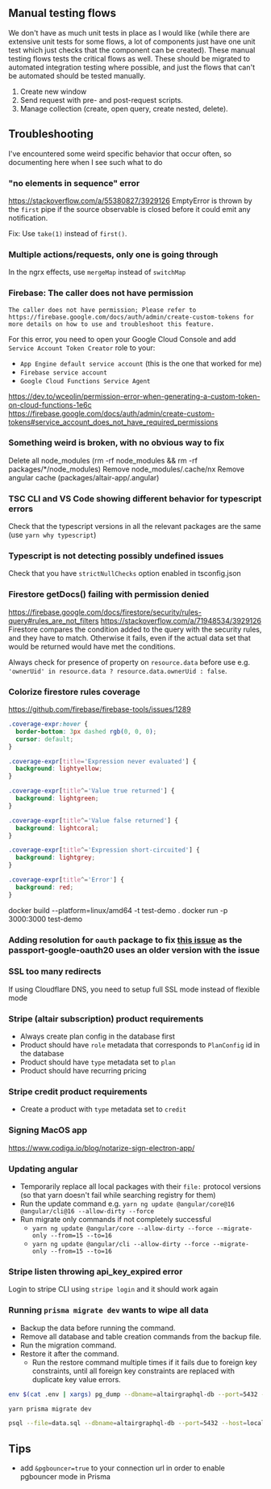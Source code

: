 ## Manual testing flows

We don't have as much unit tests in place as I would like (while there are extensive unit tests for some flows, a lot of components just have one unit test which just checks that the component can be created). These manual testing flows tests the critical flows as well. These should be migrated to automated integration testing where possible, and just the flows that can't be automated should be tested manually.

1. Create new window
1. Send request with pre- and post-request scripts.
1. Manage collection (create, open query, create nested, delete).

## Troubleshooting

I've encountered some weird specific behavior that occur often, so documenting here when I see such what to do

### "no elements in sequence" error

https://stackoverflow.com/a/55380827/3929126
EmptyError is thrown by the `first` pipe if the source observable is closed before it could emit any notification.

Fix: Use `take(1)` instead of `first()`.

### Multiple actions/requests, only one is going through

In the ngrx effects, use `mergeMap` instead of `switchMap`

### Firebase: The caller does not have permission

`The caller does not have permission; Please refer to https://firebase.google.com/docs/auth/admin/create-custom-tokens for more details on how to use and troubleshoot this feature.`

For this error, you need to open your Google Cloud Console and add `Service Account Token Creator` role to your:

- `App Engine default service account` (this is the one that worked for me)
- `Firebase service account`
- `Google Cloud Functions Service Agent`

https://dev.to/wceolin/permission-error-when-generating-a-custom-token-on-cloud-functions-1e6c
https://firebase.google.com/docs/auth/admin/create-custom-tokens#service_account_does_not_have_required_permissions

### Something weird is broken, with no obvious way to fix

Delete all node_modules (rm -rf node_modules && rm -rf packages/\*/node_modules)
Remove node_modules/.cache/nx
Remove angular cache (packages/altair-app/.angular)

### TSC CLI and VS Code showing different behavior for typescript errors

Check that the typescript versions in all the relevant packages are the same (use `yarn why typescript`)

### Typescript is not detecting possibly undefined issues

Check that you have `strictNullChecks` option enabled in tsconfig.json

### Firestore getDocs() failing with permission denied

https://firebase.google.com/docs/firestore/security/rules-query#rules_are_not_filters
https://stackoverflow.com/a/71948534/3929126
Firestore compares the condition added to the query with the security rules, and they have to match. Otherwise it fails, even if the actual data set that would be returned would have met the conditions.

Always check for presence of property on `resource.data` before use e.g. `'ownerUid' in resource.data ? resource.data.ownerUid : false`.

### Colorize firestore rules coverage

https://github.com/firebase/firebase-tools/issues/1289

```css
.coverage-expr:hover {
  border-bottom: 3px dashed rgb(0, 0, 0);
  cursor: default;
}

.coverage-expr[title='Expression never evaluated'] {
  background: lightyellow;
}

.coverage-expr[title^='Value true returned'] {
  background: lightgreen;
}

.coverage-expr[title^='Value false returned'] {
  background: lightcoral;
}

.coverage-expr[title^='Expression short-circuited'] {
  background: lightgrey;
}

.coverage-expr[title^='Error'] {
  background: red;
}
```

docker build --platform=linux/amd64 -t test-demo .
docker run -p 3000:3000 test-demo

### Adding resolution for `oauth` package to fix [this issue](https://github.com/jaredhanson/passport-google-oauth2/issues/87) as the passport-google-oauth20 uses an older version with the issue

### SSL too many redirects

If using Cloudflare DNS, you need to setup full SSL mode instead of flexible mode

### Stripe (altair subscription) product requirements

- Always create plan config in the database first
- Product should have `role` metadata that corresponds to `PlanConfig` id in the database
- Product should have `type` metadata set to `plan`
- Product should have recurring pricing

### Stripe credit product requirements

- Create a product with `type` metadata set to `credit`

<!-- background:linear-gradient(135deg,#00F5A0 0%,#00D9F5 100%); -->

### Signing MacOS app

https://www.codiga.io/blog/notarize-sign-electron-app/

### Updating angular

- Temporarily replace all local packages with their `file:` protocol versions (so that yarn doesn't fail while searching registry for them)
- Run the update command e.g. `yarn ng update @angular/core@16 @angular/cli@16 --allow-dirty --force`
- Run migrate only commands if not completely successful
  - `yarn ng update @angular/core --allow-dirty --force --migrate-only --from=15 --to=16`
  - `yarn ng update @angular/cli --allow-dirty --force --migrate-only --from=15 --to=16`

### Stripe listen throwing api_key_expired error

Login to stripe CLI using `stripe login` and it should work again

### Running `prisma migrate dev` wants to wipe all data

- Backup the data before running the command.
- Remove all database and table creation commands from the backup file.
- Run the migration command.
- Restore it after the command.
  - Run the restore command multiple times if it fails due to foreign key constraints, until all foreign key constraints are replaced with duplicate key value errors.

```bash
env $(cat .env | xargs) pg_dump --dbname=altairgraphql-db --port=5432 --host=localhost --username=my_db_user > data.sql

yarn prisma migrate dev

psql --file=data.sql --dbname=altairgraphql-db --port=5432 --host=localhost --username=my_db_user
```

## Tips

- add `&pgbouncer=true` to your connection url in order to enable pgbouncer mode in Prisma
